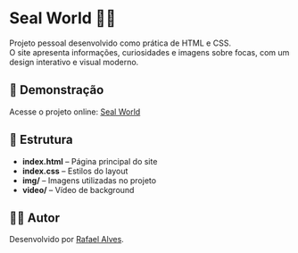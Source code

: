 # Seal World 🌊🦭

Projeto pessoal desenvolvido como prática de HTML e CSS.  
O site apresenta informações, curiosidades e imagens sobre focas, com um design interativo e visual moderno.

## 🚀 Demonstração
Acesse o projeto online: [Seal World](https://projeto-pratico-six.vercel.app/)

## 📂 Estrutura
- **index.html** – Página principal do site  
- **index.css** – Estilos do layout  
- **img/** – Imagens utilizadas no projeto  
- **video/** – Vídeo de background  

## 👨‍💻 Autor
Desenvolvido por [Rafael Alves](https://github.com/isaacpontes).

